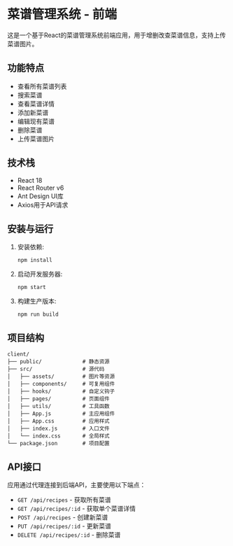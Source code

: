 # 菜谱管理系统 - 前端

这是一个基于React的菜谱管理系统前端应用，用于增删改查菜谱信息，支持上传菜谱图片。

## 功能特点

- 查看所有菜谱列表
- 搜索菜谱
- 查看菜谱详情
- 添加新菜谱
- 编辑现有菜谱
- 删除菜谱
- 上传菜谱图片

## 技术栈

- React 18
- React Router v6
- Ant Design UI库
- Axios用于API请求

## 安装与运行

1. 安装依赖:
   ```
   npm install
   ```

2. 启动开发服务器:
   ```
   npm start
   ```

3. 构建生产版本:
   ```
   npm run build
   ```

## 项目结构

```
client/
├── public/             # 静态资源
├── src/                # 源代码
│   ├── assets/         # 图片等资源
│   ├── components/     # 可复用组件
│   ├── hooks/          # 自定义钩子
│   ├── pages/          # 页面组件
│   ├── utils/          # 工具函数
│   ├── App.js          # 主应用组件
│   ├── App.css         # 应用样式
│   ├── index.js        # 入口文件
│   └── index.css       # 全局样式
└── package.json        # 项目配置
```

## API接口

应用通过代理连接到后端API，主要使用以下端点：

- `GET /api/recipes` - 获取所有菜谱
- `GET /api/recipes/:id` - 获取单个菜谱详情
- `POST /api/recipes` - 创建新菜谱
- `PUT /api/recipes/:id` - 更新菜谱
- `DELETE /api/recipes/:id` - 删除菜谱 